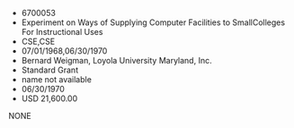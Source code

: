 * 6700053
* Experiment on Ways of Supplying Computer Facilities to SmallColleges For Instructional Uses
* CSE,CSE
* 07/01/1968,06/30/1970
* Bernard Weigman, Loyola University Maryland, Inc.
* Standard Grant
*   name not available
* 06/30/1970
* USD 21,600.00

NONE